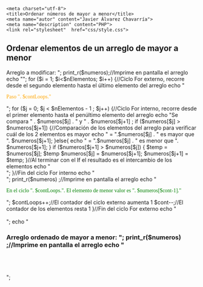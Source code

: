 <!DOCTYPE html>
<html>
	
<head>
	
	<meta charset="utf-8">
	<title>Ordenar números de mayor a menor</title>
	<meta name="autor" content="Javier Álvarez Chavarría">
	<meta name="description" content="PHP">
	<link rel="stylesheet"  href="css/style.css">

</head>

<body>

<h2>Ordenar elementos de un arreglo de mayor a menor</h2>

<?php

$numeros = array(1,20,33,84,52,4,70,-8,92,10);//Se crea e inicializa el arreglo
$nElementos = count($numeros);//Número de elementos del arreglo
$cont = $nElementos;//Contador para elementos del arreglo
$contLoops = 1;//Contador para ciclo For

echo "<h3>Arreglo a modificar:  ";
print_r($numeros);//Imprime en pantalla el arreglo
echo "</h3>";


for ($i = 1; $i<$nElementos; $i++) {//Ciclo For externo, recorre desde el segundo elemento hasta el último elemento del arreglo

echo "<p style='font-family: Verdana ;color:Orange'>Paso ". $contLoops."</p>";

   for ($j = 0; $j < $nElementos - 1 ; $j++) {//Ciclo For interno, recorre desde el primer elemento hasta el penúltimo elemento del arreglo
       
       echo "Se compara " . $numeros[$j] . " y " . $numeros[$j+1] ;
       if ($numeros[$j] > $numeros[$j+1]) {//Comparación de los elementos del arreglo para verificar cuál de los 2 elementos es mayor
       		
       		echo " = ".$numeros[$j] . " es mayor que ". $numeros[$j+1];

       }else{

       		echo " = ".$numeros[$j] . " es menor que ". $numeros[$j+1];
       }

       if ($numeros[$j+1] > $numeros[$j]) {
           $temp = $numeros[$j]; $temp
           $numeros[$j] = $numeros[$j+1];
           $numeros[$j+1] = $temp;
       }//Al terminar con el If el resultado es el intercambio de los elementos

 	echo "<br>";

   }//Fin del ciclo For interno

echo "<br>";
print_r($numeros) ;//Imprime en pantalla el arreglo
echo "<p style='font-family: Verdana ;color:Green'>En el ciclo ". $contLoops.". El elemento de menor valor es ". $numeros[$cont-1]."</p>";
$contLoops++;//El contador del ciclo externo aumenta 1
$cont--;//El contador de los elementos resta 1

}//Fin del ciclo For externo

echo "<br><br>";
echo "<h3>Arreglo ordenado de mayor a menor: ";
print_r($numeros) ;//Imprime en pantalla el arreglo
echo "</h3><br><br><br>";

 
</body>

</html>
